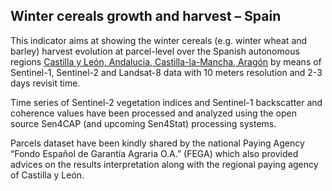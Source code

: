 ## Winter cereals growth and harvest – Spain

This indicator aims at showing the winter cereals (e.g. winter wheat and barley) harvest evolution at parcel-level over the Spanish autonomous regions [Castilla y León, Andalucia, Castilla-la-Mancha, Aragón](https://agridata.ec.europa.eu/extensions/DashboardCereals/CerealsProduction.html?selections=MS%20Name%20(Production)-Spain) by means of Sentinel-1, Sentinel-2 and Landsat-8 data with 10 meters resolution and 2-3 days revisit time.

Time series of Sentinel-2 vegetation indices and Sentinel-1 backscatter and coherence values have been processed and analyzed using the open source Sen4CAP (and upcoming Sen4Stat) processing systems. 

Parcels dataset have been kindly shared by the national Paying Agency “Fondo Español de Garantía Agraria O.A.” (FEGA) which also provided advices on the results interpretation along with the regional paying agency of Castilla y León.
